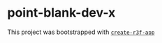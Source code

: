 # point-blank-dev-x

This project was bootstrapped with [`create-r3f-app`](https://github.com/RenaudROHLINGER/create-r3f-app)